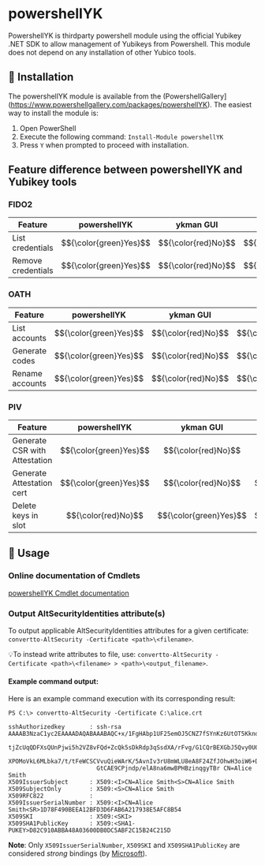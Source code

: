 # powershellYK

PowershellYK is thirdparty powershell module using the official Yubikey .NET SDK to allow management of Yubikeys from Powershell. This module does not depend on any installation of other Yubico tools.


## 💾 Installation
The powershellYK module is available from the (PowershellGallery](https://www.powershellgallery.com/packages/powershellYK).
The easiest way to install the module is:

1. Open PowerShell
2. Execute the following command: ```Install-Module powershellYK```
3. Press ```Y``` when prompted to proceed with installation.

## Feature difference between powershellYK and Yubikey tools

### FIDO2
| Feature | powershellYK | ykman GUI | ykman CLI |
| --- | --- | --- | --- |
| List credentials | $${\color{green}Yes}$$ | $${\color{red}No}$$ | $${\color{green}yes}$$ |
| Remove credentials | $${\color{green}Yes}$$ | $${\color{red}No}$$ | $${\color{green}yes}$$ |

### OATH
| Feature | powershellYK | ykman GUI | ykman CLI | Yubico Authenticator |
| --- | --- | --- | --- | --- |
| List accounts | $${\color{green}Yes}$$ | $${\color{red}No}$$ | $${\color{green}Yes}$$ | $${\color{green}Yes}$$ |
| Generate codes | $${\color{green}Yes}$$ | $${\color{red}No}$$ | $${\color{green}Yes}$$ | $${\color{green}Yes}$$ |
| Rename accounts | $${\color{green}Yes}$$ | $${\color{red}No}$$ | $${\color{green}Yes}$$ | $${\color{green}Yes}$$ |

### PIV
| Feature | powershellYK | ykman GUI | ykman CLI | yubico-piv-tool |
| --- | --- | --- | --- | --- |
| Generate CSR with Attestation | $${\color{green}Yes}$$ | $${\color{red}No}$$ | $${\color{red}No}$$ | $${\color{green}Yes}$$ |
| Generate Attestation cert | $${\color{green}Yes}$$ | $${\color{red}No}$$ | $${\color{green}Yes}$$ | $${\color{green}Yes}$$ |
| Delete keys in slot | $${\color{red}No}$$ | $${\color{green}Yes}$$ | $${\color{green}Yes}$$ | $${\color{green}Yes}$$ |

## 📖 Usage

### Online documentation of Cmdlets
[powershellYK Cmdlet documentation](https://github.com/virot/powershellYK/blob/master/Documentation/Commands/powershellYK.md)

### Output AltSecurityIdentities attribute(s)
To output applicable AltSecurityIdentities attributes for a given certificate: ```convertto-AltSecurity -Certificate <path>\<filename>```.

💡To instead write attributes to file, use: ```convertto-AltSecurity -Certificate <path>\<filename> > <path>\<output_filename>```.


#### Example command output:
Here is an example command execution with its corresponding result:

```
PS C:\> convertto-AltSecurity -Certificate C:\alice.crt

sshAuthorizedkey       : ssh-rsa AAAAB3NzaC1yc2EAAAADAQABAAABAQC+x/1FgHAbp1UF25emOJ5CNZ7fSYnKz6UtOT5KkndBnZmxMW5XydXyz3gloY24RQIRvzmZfe0u0Wv
                         tjZcUqQDFXsQUnPjwi5h2VZ8vFQd+ZcQk5sDkRdp3qSsdXA/rFvg/G1CQrBEXGbJ5Qvy0U0OFdbVDP5ucRj5bk35flETxDeuZnzEdJZSHCDJ/3UgknL
                         XPOMoVkL6MLbka7/t/tFeWCSCVvuQieWArK/5AvnIv3rU8mWLU8eA8F24ZfJOhwH3oiW6+DJwN1yjL3brjei9t6EBF6mqBOsBK2hzNtNfZtrAPwiZx2
                         GtCAE9CPjndp/elA8na6mwBPHBzinqgyTBr CN=Alice Smith
X509IssuerSubject      : X509:<I>CN=Alice Smith<S>CN=Alice Smith
X509SubjectOnly        : X509:<S>CN=Alice Smith
X509RFC822             : 
X509IssuerSerialNumber : X509:<I>CN=Alice Smith<SR>1D78F490BEEA12BFD3D6FAB6A217938E5AFC8B54
X509SKI                : X509:<SKI>
X509SHA1PublicKey      : X509:<SHA1-PUKEY>D82C910ABBA48A03600DB0DC5ABF2C15B24C215D
```

**Note**: Only ```X509IssuerSerialNumber```, ```X509SKI``` and ```X509SHA1PublicKey``` are considered _strong_ bindings (by [Microsoft](https://support.microsoft.com/en-us/topic/kb5014754-certificate-based-authentication-changes-on-windows-domain-controllers-ad2c23b0-15d8-4340-a468-4d4f3b188f16)).




